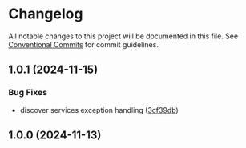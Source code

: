 # Changelog

All notable changes to this project will be documented in this file. See [Conventional Commits](https://www.conventionalcommits.org) for commit guidelines.

## 1.0.1 (2024-11-15)

### Bug Fixes

* discover services exception handling ([3cf39db](https://github.com/tnc1997/flutter-blue-plus/commit/3cf39dbd0390cf2c9c56865584e79a6739f6b9c1))

## 1.0.0 (2024-11-13)
